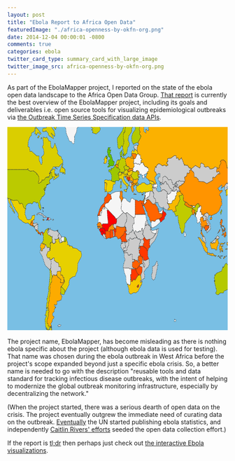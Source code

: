 ```yaml
---
layout: post
title: "Ebola Report to Africa Open Data"
featuredImage: "./africa-openness-by-okfn-org.png"
date: 2014-12-04 00:00:01 -0800
comments: true
categories: ebola
twitter_card_type: summary_card_with_large_image
twitter_image_src: africa-openness-by-okfn-org.png
---
```

As part of the EbolaMapper project, I reported on the state of the ebola open data landscape to the Africa Open Data Group.
[That report](https://github.com/JohnTigue/EbolaMapper/wiki/AODG-Report-1-from-John-Tigue) is currently the best overview of the EbolaMapper project, including its goals and deliverables
i.e. open source tools for visualizing epidemiological outbreaks via [the Outbreak Time Series Specification data APIs](https://github.com/JohnTigue/EbolaMapper/wiki/Outbreak-Time-Series-Specification-Overview).

<a title='the state of government open data' href='http://index.okfn.org/?utm_content=buffer1e3c2'><img src='africa-openness-by-okfn-org.png' class='center' alt='the state of government open data' width='750' height='464' /></a>

The project name, EbolaMapper, has become misleading as there is nothing ebola specific about the project (although ebola data is used for testing).
That name was chosen during the ebola outbreak in West Africa before the project's scope expanded beyond just a specific ebola crisis.
So, a better name is needed to go with the description "reusable tools and data standard for tracking infectious disease outbreaks, with the intent of helping to modernize the global outbreak monitoring infrastructure, especially by decentralizing the network."

(When the project started, there was a serious dearth of open data on the crisis.
The project eventually outgrew the immediate need of curating data on the outbreak.
[Eventually](https://github.com/JohnTigue/EbolaMapper/wiki/AODG-Report-1-from-John-Tigue#survey-of-the-webs-ebola-2014-outbreak-data-and-visualizations) the UN started publishing ebola statistics, 
and independently [Caitlin Rivers' efforts](https://github.com/cmrivers/ebola/) seeded the open data collection effort.)

If the report is [tl;dr](https://en.wikipedia.org/wiki/Wikipedia:Too_long;_didn%27t_read) then perhaps just check out [the interactive Ebola visualizations](https://github.com/JohnTigue/EbolaMapper/wiki/Gallery-of-Ebola-Visualizations-Found-Across-the-Web).

